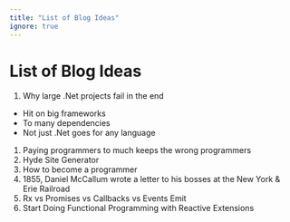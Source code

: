 ```yaml
---
title: "List of Blog Ideas"
ignore: true
---
```


# List of Blog Ideas

1. Why large .Net projects fail in the end
  - Hit on big frameworks
  - To many dependencies
  - Not just .Net goes for any language
1. Paying programmers to much keeps the wrong programmers
1. Hyde Site Generator
1. How to become a programmer
1. 1855, Daniel McCallum wrote a letter to his bosses at the New York & Erie Railroad
1. Rx vs Promises vs Callbacks vs Events Emit
1. Start Doing Functional Programming with Reactive Extensions
